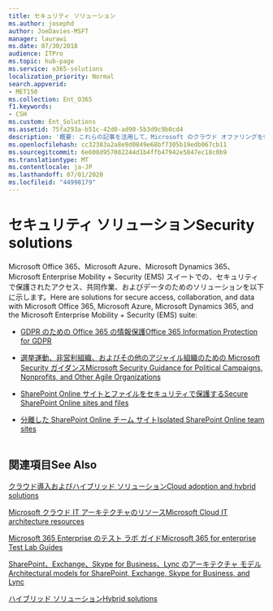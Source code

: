 ```yaml
---
title: セキュリティ ソリューション
ms.author: josephd
author: JoeDavies-MSFT
manager: laurawi
ms.date: 07/30/2018
audience: ITPro
ms.topic: hub-page
ms.service: o365-solutions
localization_priority: Normal
search.appverid:
- MET150
ms.collection: Ent_O365
f1.keywords:
- CSH
ms.custom: Ent_Solutions
ms.assetid: 75fa293a-b51c-42d0-ad90-5b3d9c9b0cd4
description: '概要: これらの記事を活用して、Microsoft のクラウド オファリングを使用したセキュリティ ソリューションを展開できます。'
ms.openlocfilehash: cc32383a2a8e9d0849e68bf7305b19edb067cb11
ms.sourcegitcommit: 6e608d957082244d1b4ffb47942e5847ec18c0b9
ms.translationtype: MT
ms.contentlocale: ja-JP
ms.lasthandoff: 07/01/2020
ms.locfileid: "44998179"
---
```

# <a name="security-solutions"></a><span data-ttu-id="87512-103">セキュリティ ソリューション</span><span class="sxs-lookup"><span data-stu-id="87512-103">Security solutions</span></span>

<span data-ttu-id="87512-104">Microsoft Office 365、Microsoft Azure、Microsoft Dynamics 365、Microsoft Enterprise Mobility + Security (EMS) スイートでの、セキュリティで保護されたアクセス、共同作業、およびデータのためのソリューションを以下に示します。</span><span class="sxs-lookup"><span data-stu-id="87512-104">Here are solutions for secure access, collaboration, and data with Microsoft Office 365, Microsoft Azure, Microsoft Dynamics 365, and the Microsoft Enterprise Mobility + Security (EMS) suite:</span></span>

- [<span data-ttu-id="87512-105">GDPR のための Office 365 の情報保護</span><span class="sxs-lookup"><span data-stu-id="87512-105">Office 365 Information Protection for GDPR</span></span>](office-365-information-protection-for-gdpr.md)
  
- [<span data-ttu-id="87512-106">選挙運動、非営利組織、およびその他のアジャイル組織のための Microsoft Security ガイダンス</span><span class="sxs-lookup"><span data-stu-id="87512-106">Microsoft Security Guidance for Political Campaigns, Nonprofits, and Other Agile Organizations</span></span>](microsoft-security-guidance-for-political-campaigns-nonprofits-and-other-agile-o.md)
    
- [<span data-ttu-id="87512-107">SharePoint Online サイトとファイルをセキュリティで保護する</span><span class="sxs-lookup"><span data-stu-id="87512-107">Secure SharePoint Online sites and files</span></span>](secure-sharepoint-online-sites-and-files.md)
    
- [<span data-ttu-id="87512-108">分離した SharePoint Online チーム サイト</span><span class="sxs-lookup"><span data-stu-id="87512-108">Isolated SharePoint Online team sites</span></span>](isolated-sharepoint-online-team-sites.md)
<br/><br/>
    
## <a name="see-also"></a><span data-ttu-id="87512-109">関連項目</span><span class="sxs-lookup"><span data-stu-id="87512-109">See Also</span></span>

[<span data-ttu-id="87512-110">クラウド導入およびハイブリッド ソリューション</span><span class="sxs-lookup"><span data-stu-id="87512-110">Cloud adoption and hybrid solutions</span></span>](cloud-adoption-and-hybrid-solutions.yml)
  
[<span data-ttu-id="87512-111">Microsoft クラウド IT アーキテクチャのリソース</span><span class="sxs-lookup"><span data-stu-id="87512-111">Microsoft Cloud IT architecture resources</span></span>](microsoft-cloud-it-architecture-resources.md)
  
[<span data-ttu-id="87512-112">Microsoft 365 Enterprise のテスト ラボ ガイド</span><span class="sxs-lookup"><span data-stu-id="87512-112">Microsoft 365 for enterprise Test Lab Guides</span></span>](https://docs.microsoft.com/microsoft-365/enterprise/m365-enterprise-test-lab-guides)
  
[<span data-ttu-id="87512-113">SharePoint、Exchange、Skype for Business、Lync のアーキテクチャ モデル</span><span class="sxs-lookup"><span data-stu-id="87512-113">Architectural models for SharePoint, Exchange, Skype for Business, and Lync</span></span>](architectural-models-for-sharepoint-exchange-skype-for-business-and-lync.md)
  
[<span data-ttu-id="87512-114">ハイブリッド ソリューション</span><span class="sxs-lookup"><span data-stu-id="87512-114">Hybrid solutions</span></span>](hybrid-solutions.md)


